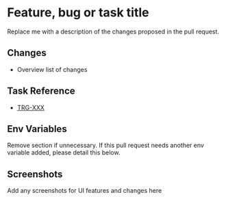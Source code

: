 # Feature, bug or task title

Replace me with a description of the changes proposed in the pull request.

## Changes

- Overview list of changes

## Task Reference

- [TRG-XXX]()

## Env Variables

Remove section if unnecessary. If this pull request needs another env variable added, please detail this below.

## Screenshots

Add any screenshots for UI features and changes here
